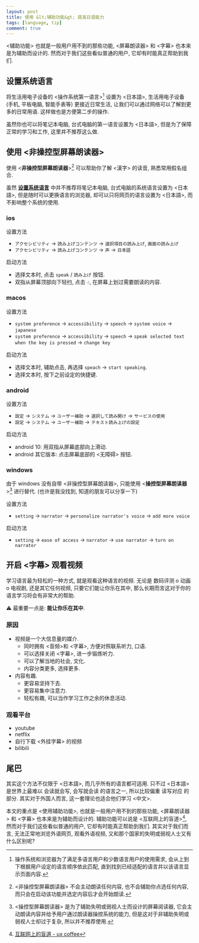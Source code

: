 ```yaml
---
layout: post
title: 使用 &lt;辅助功能&gt; 提高日语能力
tags: [language, tip]
comment: true
---
```


<辅助功能\> 也就是一般用户用不到的那些功能, <屏幕朗读器\> 和 <字幕\> 也本来是为辅助而设计的. 然而对于我们这些看似普通的用户, 它却有时能真正帮助到我们.

## 设置系统语言

将生活用电子设备的 <操作系统第一语言\>[^1] 设置为 <日本語\>, 生活用电子设备 (手机, 平板电脑, 智能手表等) 更接近日常生活, 让我们可以通过网络可以了解到更多的日常用语. 这样做也是方便第二步的操作.

虽然你也可以将笔记本电脑, 台式电脑的第一语言设置为 <日本語\>, 但是为了保障正常的学习和工作, 这里并不推荐这么做.

## 使用 <非操控型屏幕朗读器\>

使用 <**非操控型屏幕朗读器**\>[^2] 可以帮助你了解 <漢字\> 的读音, 熟悉常用假名组合.

虽然 **[设置系统语言](#设置系统语言)** 中并不推荐将笔记本电脑, 台式电脑的系统语言设置为 <日本語\>, 但是随时可以更换语言的浏览器, 却可以只将网页的语言设置为 <日本語\>, 而不影响整个系统的使用.

### ios

设置方法

- `アクセシビリティ` -> `読み上げコンテンツ` -> `選択項目の読み上げ`, `画面の読み上げ`
- `アクセシビリティ` -> `読み上げコンテンツ` -> `声` -> `日本語`

启动方法

- 选择文本时, 点击 `speak` / `読み上げ` 按钮.
- 双指从屏幕顶部向下轻扫, 点击 `☝️`, 在屏幕上划过需要朗读的内容.

### macos

设置方法

- `system preference` -> `accessibility` -> `speech` -> `system voice` -> `japanese`
- `system preference` -> `accessibility` -> `speech` -> `speak selected text when the key is pressed` -> `change key`

启动方法

- 选择文本时, 辅助点击, 再选择 `speach` -> `start speaking`.
- 选择文本时, 按下之前设定的快捷键.

### android

设置方法

- `設定` -> `システム` -> `ユーザー補助` -> `選択して読み開け` -> `サービスの使用`
- `設定` -> `システム` -> `ユーザー補助` -> `テキスト読み上げの設定`

启动方法

- android 10: 用双指从屏幕底部向上滑动.
- android 其它版本: 点击屏幕底部的 <无障碍\> 按钮.

### windows

由于 windows 没有自带 <非操控型屏幕朗读器\>, 只能使用 <**操控型屏幕朗读器**\>[^3] 进行替代. (也许是我没找到, 知道的朋友可以分享一下)

设置方法

- `setting` -> `narrator` -> `personalize narrator's voice` -> `add more voice`

启动方法

- `setting` -> `ease of access` -> `narrator` -> `use narrator` -> `turn on narrator`

## 开启 <字幕\> 观看视频

学习语言最为轻松的一种方式, 就是观看这种语言的视频. 无论是 数码评测 o 动画 o 电视剧, 还是其它任何视频, 只要它们能让你乐在其中, 那么长期而言这对于你的语言学习将会有非常大的帮助.

⚠️ 最重要一点是: **能让你乐在其中**.

### 原因

- 视频是一个大信息量的媒介.
  - 同时拥有 <音频\>和 <字幕\>, 方便对照联系听力, 口语.
  - 可以选择关闭 <字幕\>, 进一步锻炼听力.
  - 可以了解当地的社会, 文化.
  - 内容分类更多, 选择更多.
- 内容有趣.
  - 更容易坚持下去.
  - 更容易集中注意力.
  - 轻松有趣, 可以当作学习工作之余的休息活动.

### 观看平台

- youtube
- netflix
- 自行下载 <外挂字幕\> 的视频
- bilibili

## 尾巴

其实这个方法不仅限于 <日本語\>, 而几乎所有的语言都可适用. 只不过 <日本語\> 是世界上最难以 会读就会写, 会写就会读 的语言之一, 所以比较偏重 读写对应 的部分. 其实对于外国人而言, 这一套理论也适合他们学习 <中文\>.

本文的重点是 <使用辅助功能\>, 也就是一般用户用不到的那些功能, <屏幕朗读器\> 和 <字幕\> 也本来是为辅助而设计的. 辅助功能可以说是 <互联网上的盲道\>[^4], 然而对于我们这些看似普通的用户, 它却有时能真正帮助到我们. 其实对于我们而言, 无法正常地浏览外语网页, 观看外语视频, 又和那个国家的失明或弱视人士又有什么区别呢? 




[^1]: 操作系统和浏览器为了满足多语言用户和少数语言用户的使用需求, 会从上到下根据用户设定的语言顺序依此匹配, 直到找到已经适配的语言并以该语言显示页面内容.

[^2]: <非操控型屏幕朗读器\> 不会主动朗读任何内容, 也不会辅助你点选任何内容, 而只会在启动该功能并选定内容后才会开始朗读.

[^3]: <操控型屏幕朗读器\> 是为了辅助失明或弱视人士而设计的屏幕阅读器, 它会主动朗读内容并给予用户通过朗读器操控系统的能力, 但是这对于非辅助失明或弱视人士却过于复杂, 所以并不推荐使用.
[^4]: [互联网上的盲道 - ux coffee](https://uxcoffee.com/episode/72)